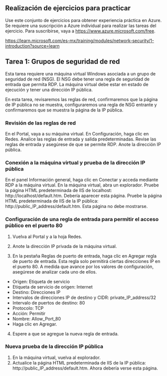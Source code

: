 ## Realización de ejercicios para practicar

Use este conjunto de ejercicios para obtener experiencia práctica en Azure. Se requiere una suscripción a Azure individual para realizar las tareas del ejercicio. Para suscribirse, vaya a https://www.azure.microsoft.com/free.

https://learn.microsoft.com/es-mx/training/modules/network-security/1-introduction?source=learn

## Tarea 1: Grupos de seguridad de red

Esta tarea requiere una máquina virtual Windows asociada a un grupo de seguridad de red (NSG). El NSG debe tener una regla de seguridad de entrada que permita RDP. La máquina virtual debe estar en estado de ejecución y tener una dirección IP pública.

En esta tarea, revisaremos las reglas de red, confirmaremos que la página de IP pública no se muestra, configuraremos una regla de NSG entrante y confirmaremos que se muestra la página de la IP pública.

### Revisión de las reglas de red

En el Portal, vaya a su máquina virtual.
En Configuración, haga clic en Redes.
Analice las reglas de entrada y salida predeterminadas.
Revise las reglas de entrada y asegúrese de que se permite RDP.
Anote la dirección IP pública.

### Conexión a la máquina virtual y prueba de la dirección IP pública

En el panel Información general, haga clic en Conectar y acceda mediante RDP a la máquina virtual.
En la máquina virtual, abra un explorador.
Pruebe la página HTML predeterminada de IIS de localhost: http://localhost/default.htm. Debería aparecer esta página.
Pruebe la página HTML predeterminada de IIS de la IP pública: http://public_IP_address/default.htm. Esta página no debe mostrarse.

### Configuración de una regla de entrada para permitir el acceso público en el puerto 80

1. Vuelva al Portal y a la hoja Redes.

2. Anote la dirección IP privada de la máquina virtual.

3. En la pestaña Reglas de puerto de entrada, haga clic en Agregar regla de puerto de entrada. Esta regla solo permitirá ciertas direcciones IP en el puerto 80. A medida que avance por los valores de configuración, asegúrese de analizar cada uno de ellos.

- Origen: Etiqueta de servicio
- Etiqueta de servicio de origen: Internet
- Destino: Direcciones IP
- Intervalos de direcciones IP de destino y CIDR: private_IP_address/32
- Intervalo de puertos de destino: 80
- Protocolo: TCP
- Acción: Permitir
- Nombre: Allow_Port_80
- Haga clic en Agregar.

4. Espere a que se agregue la nueva regla de entrada.

### Nueva prueba de la dirección IP pública

1. En la máquina virtual, vuelva al explorador.
2. Actualice la página HTML predeterminada de IIS de la IP pública: http://public_IP_address/default.htm. Ahora debería verse esta página.

